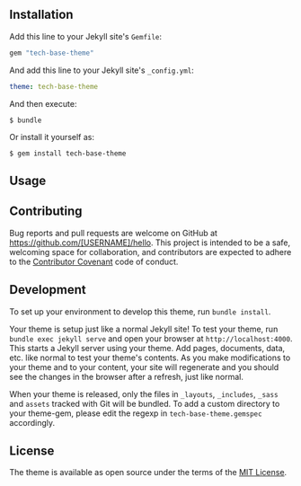 ## Installation

Add this line to your Jekyll site's `Gemfile`:

```ruby
gem "tech-base-theme"
```

And add this line to your Jekyll site's `_config.yml`:

```yaml
theme: tech-base-theme
```

And then execute:

    $ bundle

Or install it yourself as:

    $ gem install tech-base-theme

## Usage

## Contributing

Bug reports and pull requests are welcome on GitHub at https://github.com/[USERNAME]/hello. This project is intended to be a safe, welcoming space for collaboration, and contributors are expected to adhere to the [Contributor Covenant](http://contributor-covenant.org) code of conduct.

## Development

To set up your environment to develop this theme, run `bundle install`.

Your theme is setup just like a normal Jekyll site! To test your theme, run `bundle exec jekyll serve` and open your browser at `http://localhost:4000`. This starts a Jekyll server using your theme. Add pages, documents, data, etc. like normal to test your theme's contents. As you make modifications to your theme and to your content, your site will regenerate and you should see the changes in the browser after a refresh, just like normal.

When your theme is released, only the files in `_layouts`, `_includes`, `_sass` and `assets` tracked with Git will be bundled.
To add a custom directory to your theme-gem, please edit the regexp in `tech-base-theme.gemspec` accordingly.

## License

The theme is available as open source under the terms of the [MIT License](https://opensource.org/licenses/MIT).

